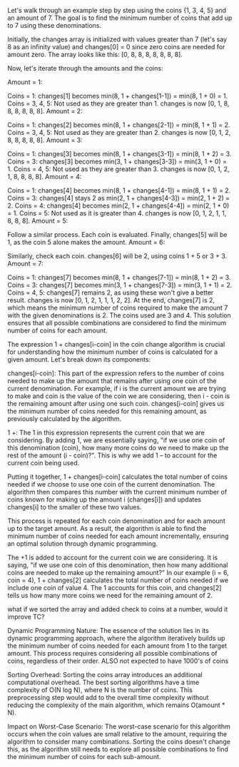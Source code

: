 Let's walk through an example step by step using the coins {1, 3, 4, 5} and an amount of 7. The goal is to find the minimum number of coins that add up to 7 using these denominations.

Initially, the changes array is initialized with values greater than 7 (let's say 8 as an infinity value) and changes[0] = 0 since zero coins are needed for amount zero. The array looks like this: [0, 8, 8, 8, 8, 8, 8, 8].

Now, let's iterate through the amounts and the coins:

Amount = 1:

Coins = 1: changes[1] becomes min(8, 1 + changes[1-1]) = min(8, 1 + 0) = 1.
Coins = 3, 4, 5: Not used as they are greater than 1.
changes is now [0, 1, 8, 8, 8, 8, 8, 8].
Amount = 2:

Coins = 1: changes[2] becomes min(8, 1 + changes[2-1]) = min(8, 1 + 1) = 2.
Coins = 3, 4, 5: Not used as they are greater than 2.
changes is now [0, 1, 2, 8, 8, 8, 8, 8].
Amount = 3:

Coins = 1: changes[3] becomes min(8, 1 + changes[3-1]) = min(8, 1 + 2) = 3.
Coins = 3: changes[3] becomes min(3, 1 + changes[3-3]) = min(3, 1 + 0) = 1.
Coins = 4, 5: Not used as they are greater than 3.
changes is now [0, 1, 2, 1, 8, 8, 8, 8].
Amount = 4:

Coins = 1: changes[4] becomes min(8, 1 + changes[4-1]) = min(8, 1 + 1) = 2.
Coins = 3: changes[4] stays 2 as min(2, 1 + changes[4-3]) = min(2, 1 + 2) = 2.
Coins = 4: changes[4] becomes min(2, 1 + changes[4-4]) = min(2, 1 + 0) = 1.
Coins = 5: Not used as it is greater than 4.
changes is now [0, 1, 2, 1, 1, 8, 8, 8].
Amount = 5:

Follow a similar process. Each coin is evaluated.
Finally, changes[5] will be 1, as the coin 5 alone makes the amount.
Amount = 6:

Similarly, check each coin.
changes[6] will be 2, using coins 1 + 5 or 3 + 3.
Amount = 7:

Coins = 1: changes[7] becomes min(8, 1 + changes[7-1]) = min(8, 1 + 2) = 3.
Coins = 3: changes[7] becomes min(3, 1 + changes[7-3]) = min(3, 1 + 1) = 2.
Coins = 4, 5: changes[7] remains 2, as using these won't give a better result.
changes is now [0, 1, 2, 1, 1, 1, 2, 2].
At the end, changes[7] is 2, which means the minimum number of coins required to make the amount 7 with the given denominations is 2. The coins used are 3 and 4. This solution ensures that all possible combinations are considered to find the minimum number of coins for each amount.

The expression 1 + changes[i-coin] in the coin change algorithm is crucial for understanding how the minimum number of coins is calculated for a given amount. Let's break down its components:

changes[i-coin]: This part of the expression refers to the number of coins needed to make up the amount that remains after using one coin of the current denomination. For example, if i is the current amount we are trying to make and coin is the value of the coin we are considering, then i - coin is the remaining amount after using one such coin. changes[i-coin] gives us the minimum number of coins needed for this remaining amount, as previously calculated by the algorithm.

1 +: The 1 in this expression represents the current coin that we are considering. By adding 1, we are essentially saying, "if we use one coin of this denomination (coin), how many more coins do we need to make up the rest of the amount (i - coin)?". This is why we add 1 – to account for the current coin being used.

Putting it together, 1 + changes[i-coin] calculates the total number of coins needed if we choose to use one coin of the current denomination. The algorithm then compares this number with the current minimum number of coins known for making up the amount i (changes[i]) and updates changes[i] to the smaller of these two values.

This process is repeated for each coin denomination and for each amount up to the target amount. As a result, the algorithm is able to find the minimum number of coins needed for each amount incrementally, ensuring an optimal solution through dynamic programming.

The +1 is added to account for the current coin we are considering. It is saying, "if we use one coin of this denomination, then how many additional coins are needed to make up the remaining amount?"
In our example (i = 6, coin = 4), 1 + changes[2] calculates the total number of coins needed if we include one coin of value 4. The 1 accounts for this coin, and changes[2] tells us how many more coins we need for the remaining amount of 2.

what if we sorted the array and added check to coins at a number, would it improve TC?

Dynamic Programming Nature: The essence of the solution lies in its dynamic programming approach, where the algorithm iteratively builds up the minimum number of coins needed for each amount from 1 to the target amount. This process requires considering all possible combinations of coins, regardless of their order.
ALSO not expected to have 1000's of coins

Sorting Overhead: Sorting the coins array introduces an additional computational overhead. The best sorting algorithms have a time complexity of O(N log N), where N is the number of coins. This preprocessing step would add to the overall time complexity without reducing the complexity of the main algorithm, which remains O(amount \* N).

Impact on Worst-Case Scenario: The worst-case scenario for this algorithm occurs when the coin values are small relative to the amount, requiring the algorithm to consider many combinations. Sorting the coins doesn't change this, as the algorithm still needs to explore all possible combinations to find the minimum number of coins for each sub-amount.
